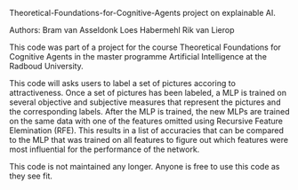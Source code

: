 Theoretical-Foundations-for-Cognitive-Agents project on explainable AI.

Authors:	Bram van Asseldonk
		Loes Habermehl
		Rik van Lierop

This code was part of a project for the course Theoretical Foundations for Cognitive Agents in the master programme Artificial Intelligence at the Radboud University.

This code will asks users to label a set of pictures accoring to attractiveness. Once a set of pictures has been labeled, a MLP is trained on several objective
and subjective measures that represent the pictures and the corresponding labels. After the MLP is trained, the new MLPs are trained on the same data with one of
the features omitted using Recursive Feature Elemination (RFE). This results in a list of accuracies that can be compared to the MLP that was trained on all features
to figure out which features were most influential for the performance of the network. 

This code is not maintained any longer. Anyone is free to use this code as they see fit. 
